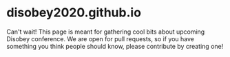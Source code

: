 # disobey2020.github.io

Can't wait! This page is meant for gathering cool bits about upcoming Disobey conference. We are open for pull requests, so if you have something you think people should know, please contribute by creating one!
